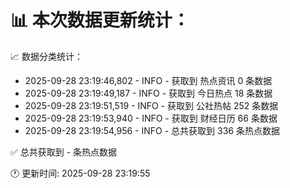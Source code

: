 📊 本次数据更新统计：
==========================

📈 数据分类统计：
- 2025-09-28 23:19:46,802 - INFO - 获取到 热点资讯 0 条数据
- 2025-09-28 23:19:49,187 - INFO - 获取到 今日热点 18 条数据
- 2025-09-28 23:19:51,519 - INFO - 获取到 公社热帖 252 条数据
- 2025-09-28 23:19:53,940 - INFO - 获取到 财经日历 66 条数据
- 2025-09-28 23:19:54,956 - INFO - 总共获取到 336 条热点数据

✅ 总共获取到 - 条热点数据

🕐 更新时间: 2025-09-28 23:19:55
